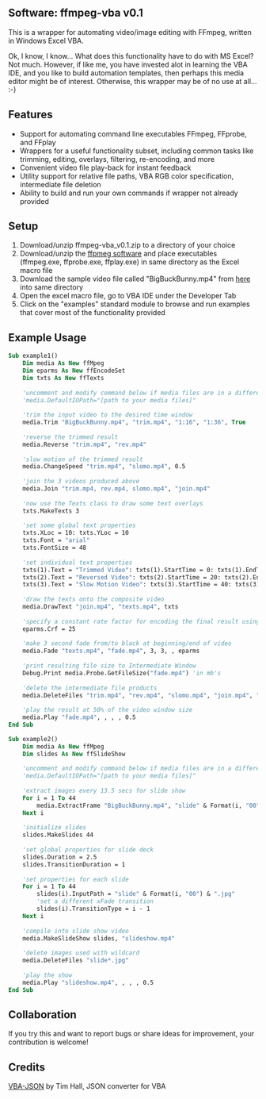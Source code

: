 ## Software: ffmpeg-vba v0.1

This is a wrapper for automating video/image editing with FFmpeg, written in Windows Excel VBA.

Ok, I know, I know... What does this functionality have to do with MS Excel? Not much. However, if like me, you have invested alot in learning the VBA IDE, and you like to build automation templates, then perhaps this media editor might be of interest. Otherwise, this wrapper may be of no use at all... :-)

## Features

- Support for automating command line executables FFmpeg, FFprobe, and FFplay 
- Wrappers for a useful functionality subset, including common tasks like trimming, editing, overlays, filtering, re-encoding, and more
- Convenient video file play-back for instant feedback
- Utility support for relative file paths, VBA RGB color specification, intermediate file deletion
- Ability to build and run your own commands if wrapper not already provided

## Setup

1) Download/unzip ffmpeg-vba_v0.1.zip to a directory of your choice
2) Download/unzip the [ffpmeg software](https://ffmpeg.org/download.html) and place executables (ffmpeg.exe, ffprobe.exe, ffplay.exe) in same directory as the Excel macro file
3) Download the sample video file called "BigBuckBunny.mp4" from [here](http://commondatastorage.googleapis.com/gtv-videos-bucket/sample/BigBuckBunny.mp4) into same directory
4) Open the excel macro file, go to VBA IDE under the Developer Tab
5) Click on the "examples" standard module to browse and run examples that cover most of the functionality provided

## Example Usage

```vb
Sub example1()
    Dim media As New ffMpeg
    Dim eparms As New ffEncodeSet
    Dim txts As New ffTexts
    
    'uncomment and modify command below if media files are in a different loc than this Excel file
    'media.DefaultIOPath="[path to your media files]"
    
    'trim the input video to the desired time window
    media.Trim "BigBuckBunny.mp4", "trim.mp4", "1:16", "1:36", True
    
    'reverse the trimmed result
    media.Reverse "trim.mp4", "rev.mp4"
    
    'slow motion of the trimmed result
    media.ChangeSpeed "trim.mp4", "slomo.mp4", 0.5
    
    'join the 3 videos produced above
    media.Join "trim.mp4, rev.mp4, slomo.mp4", "join.mp4"
    
    'now use the Texts class to draw some text overlays
    txts.MakeTexts 3
    
    'set some global text properties
    txts.XLoc = 10: txts.YLoc = 10
    txts.Font = "arial"
    txts.FontSize = 48
    
    'set individual text properties
    txts(1).Text = "Trimmed Video": txts(1).StartTime = 0: txts(1).EndTime = 20
    txts(2).Text = "Reversed Video": txts(2).StartTime = 20: txts(2).EndTime = 40
    txts(3).Text = "Slow Motion Video": txts(3).StartTime = 40: txts(3).EndTime = 80
    
    'draw the texts onto the composite video
    media.DrawText "join.mp4", "texts.mp4", txts
    
    'specify a constant rate factor for encoding the final result using EncodeSet class
    eparms.Crf = 25
    
    'make 3 second fade from/to black at beginning/end of video
    media.Fade "texts.mp4", "fade.mp4", 3, 3, , eparms
    
    'print resulting file size to Intermediate Window
    Debug.Print media.Probe.GetFileSize("fade.mp4") 'in mb's
    
    'delete the intermediate file products
    media.DeleteFiles "trim.mp4", "rev.mp4", "slomo.mp4", "join.mp4", "texts.mp4"
    
    'play the result at 50% of the video window size
    media.Play "fade.mp4", , , , 0.5
End Sub
```
```vb
Sub example2()
    Dim media As New ffMpeg
    Dim slides As New ffSlideShow
    
    'uncomment and modify command below if media files are in a different loc than this Excel file
    'media.DefaultIOPath="[path to your media files]"
    
    'extract images every 13.5 secs for slide show
    For i = 1 To 44
        media.ExtractFrame "BigBuckBunny.mp4", "slide" & Format(i, "00") & ".jpg", 13.5 * (i - 1) + 1
    Next i
    
    'initialize slides
    slides.MakeSlides 44
    
    'set global properties for slide deck
    slides.Duration = 2.5
    slides.TransitionDuration = 1
    
    'set properties for each slide
    For i = 1 To 44
        slides(i).InputPath = "slide" & Format(i, "00") & ".jpg"
        'set a different xFade transition
        slides(i).TransitionType = i - 1
    Next i
    
    'compile into slide show video
    media.MakeSlideShow slides, "slideshow.mp4"
    
    'delete images used with wildcard
    media.DeleteFiles "slide*.jpg"
    
    'play the show
    media.Play "slideshow.mp4", , , , 0.5
End Sub
```

## Collaboration

If you try this and want to report bugs or share ideas for improvement, your contribution is welcome!

## Credits

[VBA-JSON](https://github.com/VBA-tools/VBA-JSON) by Tim Hall, JSON converter for VBA
